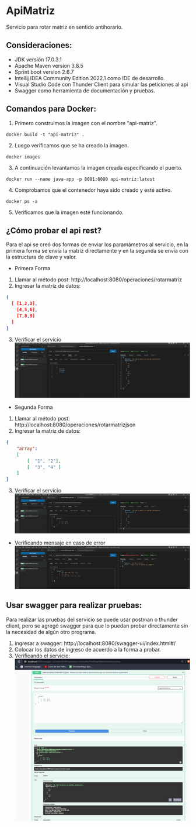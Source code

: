 # ApiMatriz
Servicio para rotar matriz en sentido antihorario.

## Consideraciones:
- JDK versión 17.0.3.1
- Apache Maven version 3.8.5
- Sprint boot version 2.6.7
- Intellij IDEA Community Edition 2022.1 como IDE de desarrollo.
- Visual Studio Code con Thunder Client para simular las peticiones al api
- Swagger como herramienta de documentación y pruebas.

## Comandos para Docker:
1. Primero construimos la imagen con el nombre "api-matriz".
```docker
docker build -t "api-matriz" .
```
2. Luego verificamos que se ha creado la imagen.
```docker
docker images
```
3. A continuación levantamos la imagen creada especificando el puerto.
```docker
docker run --name java-app -p 8081:8080 api-matriz:latest 
```
4. Comprobamos que el contenedor haya sido creado y esté activo.
```docker
docker ps -a  
```
5. Verificamos que la imagen esté funcionando.


## ¿Cómo probar el api rest?
Para el api se creó dos formas de enviar los paramámetros al servicio, en la primera forma se envía la matriz directamente y en la segunda se envía con la estructura de clave y valor.

- Primera Forma
1. Llamar al método post:  http://localhost:8080/operaciones/rotarmatriz
2. Ingresar la matriz de datos:
```json
{
  [ [1,2,3], 
    [4,5,6],
    [7,8,9]
  ]
}
```
3. Verificar el servicio
![Image text](https://raw.githubusercontent.com/OliverRJ/imagenes/main/apimatriz/prueba1.png)

- Segunda Forma
1. Llamar al método post: http://localhost:8080/operaciones/rotarmatrizjson
2. Ingresar la matriz de datos:
```json
{
    "array": 
    [
        [  "1", "2"],
        [  "3", "4" ]
    ]
}
```
3. Verificar el servicio
![Image text](https://raw.githubusercontent.com/OliverRJ/imagenes/main/apimatriz/prueba2.png)

- Verificando mensaje en caso de error
![Image text](https://raw.githubusercontent.com/OliverRJ/imagenes/main/apimatriz/error.png)

## Usar swagger para realizar pruebas:
Para realizar las pruebas del servicio se puede usar postman o thunder client, pero se agregó swagger para que lo puedan probar directamente sin la necesidad de algún otro programa.

1. ingresar a swagger: http://localhost:8080/swagger-ui/index.html#/
2. Colocar los datos de ingreso de acuerdo a la forma a probar.
3. Verificando el servicio:
![Image text](https://raw.githubusercontent.com/OliverRJ/imagenes/main/apimatriz/swagger.png)
